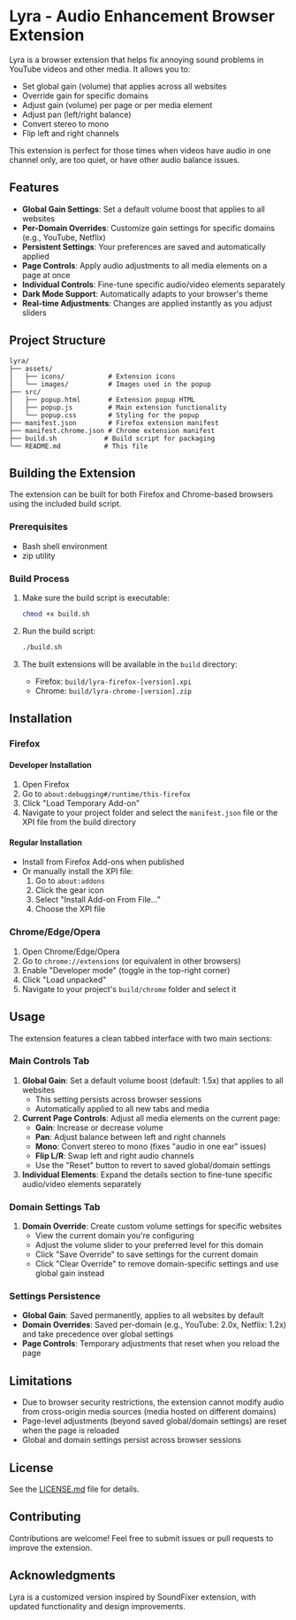 # Lyra - Audio Enhancement Browser Extension

Lyra is a browser extension that helps fix annoying sound problems in YouTube videos and other media. It allows you to:

- Set global gain (volume) that applies across all websites
- Override gain for specific domains
- Adjust gain (volume) per page or per media element
- Adjust pan (left/right balance)
- Convert stereo to mono
- Flip left and right channels

This extension is perfect for those times when videos have audio in one channel only, are too quiet, or have other audio balance issues.

## Features

- **Global Gain Settings**: Set a default volume boost that applies to all websites
- **Per-Domain Overrides**: Customize gain settings for specific domains (e.g., YouTube, Netflix)
- **Persistent Settings**: Your preferences are saved and automatically applied
- **Page Controls**: Apply audio adjustments to all media elements on a page at once
- **Individual Controls**: Fine-tune specific audio/video elements separately
- **Dark Mode Support**: Automatically adapts to your browser's theme
- **Real-time Adjustments**: Changes are applied instantly as you adjust sliders

## Project Structure

```
lyra/
├── assets/
│   ├── icons/           # Extension icons
│   └── images/          # Images used in the popup
├── src/
│   ├── popup.html       # Extension popup HTML
│   ├── popup.js         # Main extension functionality
│   └── popup.css        # Styling for the popup
├── manifest.json        # Firefox extension manifest
├── manifest.chrome.json # Chrome extension manifest
├── build.sh            # Build script for packaging
└── README.md           # This file
```

## Building the Extension

The extension can be built for both Firefox and Chrome-based browsers using the included build script.

### Prerequisites

- Bash shell environment
- zip utility

### Build Process

1. Make sure the build script is executable:
   ```bash
   chmod +x build.sh
   ```

2. Run the build script:
   ```bash
   ./build.sh
   ```

3. The built extensions will be available in the `build` directory:
   - Firefox: `build/lyra-firefox-[version].xpi`
   - Chrome: `build/lyra-chrome-[version].zip`

## Installation

### Firefox

#### Developer Installation
1. Open Firefox
2. Go to `about:debugging#/runtime/this-firefox`
3. Click "Load Temporary Add-on"
4. Navigate to your project folder and select the `manifest.json` file or the XPI file from the build directory

#### Regular Installation
- Install from Firefox Add-ons when published
- Or manually install the XPI file:
  1. Go to `about:addons`
  2. Click the gear icon
  3. Select "Install Add-on From File..."
  4. Choose the XPI file

### Chrome/Edge/Opera

1. Open Chrome/Edge/Opera
2. Go to `chrome://extensions` (or equivalent in other browsers)
3. Enable "Developer mode" (toggle in the top-right corner)
4. Click "Load unpacked"
5. Navigate to your project's `build/chrome` folder and select it

## Usage

The extension features a clean tabbed interface with two main sections:

### Main Controls Tab
1. **Global Gain**: Set a default volume boost (default: 1.5x) that applies to all websites
   - This setting persists across browser sessions
   - Automatically applied to all new tabs and media
2. **Current Page Controls**: Adjust all media elements on the current page:
   - **Gain**: Increase or decrease volume
   - **Pan**: Adjust balance between left and right channels
   - **Mono**: Convert stereo to mono (fixes "audio in one ear" issues)
   - **Flip L/R**: Swap left and right audio channels
   - Use the "Reset" button to revert to saved global/domain settings
3. **Individual Elements**: Expand the details section to fine-tune specific audio/video elements separately

### Domain Settings Tab
1. **Domain Override**: Create custom volume settings for specific websites
   - View the current domain you're configuring
   - Adjust the volume slider to your preferred level for this domain
   - Click "Save Override" to save settings for the current domain
   - Click "Clear Override" to remove domain-specific settings and use global gain instead

### Settings Persistence
- **Global Gain**: Saved permanently, applies to all websites by default
- **Domain Overrides**: Saved per-domain (e.g., YouTube: 2.0x, Netflix: 1.2x) and take precedence over global settings
- **Page Controls**: Temporary adjustments that reset when you reload the page

## Limitations

- Due to browser security restrictions, the extension cannot modify audio from cross-origin media sources (media hosted on different domains)
- Page-level adjustments (beyond saved global/domain settings) are reset when the page is reloaded
- Global and domain settings persist across browser sessions

## License

See the [LICENSE.md](LICENSE.md) file for details.

## Contributing

Contributions are welcome! Feel free to submit issues or pull requests to improve the extension.

## Acknowledgments

Lyra is a customized version inspired by SoundFixer extension, with updated functionality and design improvements.
